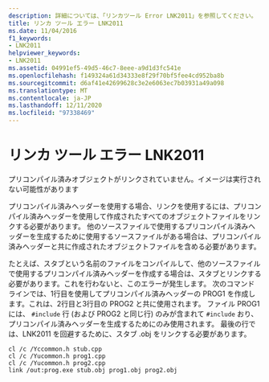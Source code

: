 ```yaml
---
description: 詳細については、「リンカツール Error LNK2011」を参照してください。
title: リンカ ツール エラー LNK2011
ms.date: 11/04/2016
f1_keywords:
- LNK2011
helpviewer_keywords:
- LNK2011
ms.assetid: 04991ef5-49d5-46c7-8eee-a9d1d3fc541e
ms.openlocfilehash: f149324a61d34333e8f29f70bf5fee4cd952ba8b
ms.sourcegitcommit: d6af41e42699628c3e2e6063ec7b03931a49a098
ms.translationtype: MT
ms.contentlocale: ja-JP
ms.lasthandoff: 12/11/2020
ms.locfileid: "97338469"
---
```

# <a name="linker-tools-error-lnk2011"></a>リンカ ツール エラー LNK2011

プリコンパイル済みオブジェクトがリンクされていません。イメージは実行されない可能性があります

プリコンパイル済みヘッダーを使用する場合、リンクを使用するには、プリコンパイル済みヘッダーを使用して作成されたすべてのオブジェクトファイルをリンクする必要があります。 他のソースファイルで使用するプリコンパイル済みヘッダーを生成するために使用するソースファイルがある場合は、プリコンパイル済みヘッダーと共に作成されたオブジェクトファイルを含める必要があります。

たとえば、スタブという名前のファイルをコンパイルして、他のソースファイルで使用するプリコンパイル済みヘッダーを作成する場合は、スタブとリンクする必要があります。これを行わないと、このエラーが発生します。 次のコマンドラインでは、1行目を使用してプリコンパイル済みヘッダーの PROG1 を作成します。これは、2行目と3行目の PROG2 と共に使用されます。 ファイル PROG1 には、 `#include` 行 (および PROG2 と同じ行) のみが含まれて `#include` おり、プリコンパイル済みヘッダーを生成するためにのみ使用されます。 最後の行では、LNK2011 を回避するために、スタブ .obj をリンクする必要があります。

```
cl /c /Yccommon.h stub.cpp
cl /c /Yucommon.h prog1.cpp
cl /c /Yucommon.h prog2.cpp
link /out:prog.exe stub.obj prog1.obj prog2.obj
```
